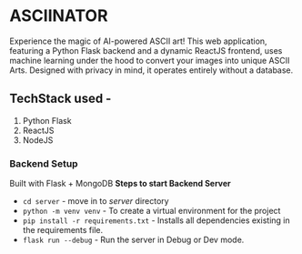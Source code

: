 # ASCIINATOR

Experience the magic of AI-powered ASCII art! This web application, featuring a Python Flask backend and a dynamic ReactJS frontend, uses machine learning under the hood to convert your images into unique ASCII Arts. Designed with privacy in mind, it operates entirely without a database.

## TechStack used -

1. Python Flask
1. ReactJS
1. NodeJS

### Backend Setup

Built with Flask + MongoDB
**Steps to start Backend Server**

- `cd server` - move in to _server_ directory
- `python -m venv venv` - To create a virtual environment for the project
- `pip install -r requirements.txt` - Installs all dependencies existing in the requirements file.
- `flask run --debug` - Run the server in Debug or Dev mode.
